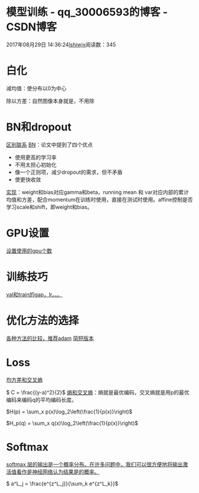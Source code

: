 # 模型训练 - qq_30006593的博客 - CSDN博客





2017年08月29日 14:36:24[lshiwjx](https://me.csdn.net/qq_30006593)阅读数：345








# 白化

减均值：使分布以0为中心 

除以方差：自然图像本身就是，不用除

# BN和dropout

[区别联系](http://forum.ai100.com.cn/blog/thread/ml-2016-08-12-4007583222243708/)
[BN](https://www.zhihu.com/question/38102762)：论文中提到了四个优点
- 使用更高的学习率
- 不用太担心初始化
- 像一个正则项，减少dropout的需求，但不矛盾
- 使更快收敛

[实现](http://blog.csdn.net/silent56_th/article/details/53998028)：weight和bias对应gamma和beta，running mean 和 var对应内部的累计均值和方差，配合momentum在训练时使用，直接在测试时使用。affine控制是否学习scale和shift，即weight和bias。

# GPU设置

[设置使用的gpu个数](http://www.cnblogs.com/darkknightzh/p/6591923.html)

# 训练技巧

[val和train的gap，lr。。。](http://lamda.nju.edu.cn/weixs/project/CNNTricks/CNNTricks.html)

# 优化方法的选择

[各种方法的比较，推荐adam](http://shuokay.com/2016/06/11/optimization/)
[简短版本](http://blog.csdn.net/BVL10101111/article/details/72614711)

# Loss

[均方差和交叉熵](http://neuralnetworksanddeeplearning.com/chap3.html#saturation2_anchor)


$  C = \frac{(y-a)^2}{2}$
[熵和交叉熵](http://colah.github.io/posts/2015-09-Visual-Information/)：熵就是最优编码，交叉熵就是用p的最优编码来编码q的平均编码长度。 


$H(p) = \sum_x p(x)\log_2\left(\frac{1}{p(x)}\right)$


$H_p(q) = \sum_x q(x)\log_2\left(\frac{1}{p(x)}\right)$
# Softmax

[softmax 层的输出是一个概率分布。在许多问题中，我们可以很方便地将输出激活值看作是神经网络认为结果是的概率。](http://neuralnetworksanddeeplearning.com/chap3.html#softmax)


$  a^L_j = \frac{e^{z^L_j}}{\sum_k e^{z^L_k}}$




